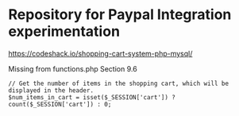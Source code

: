 
# Repository for Paypal Integration experimentation

https://codeshack.io/shopping-cart-system-php-mysql/

Missing from functions.php Section 9.6
```
// Get the number of items in the shopping cart, which will be displayed in the header.
$num_items_in_cart = isset($_SESSION['cart']) ? count($_SESSION['cart']) : 0;
```


